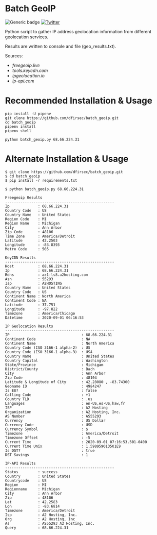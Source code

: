 # Batch GeoIP

![Generic badge](https://img.shields.io/badge/python-3.7-blue.svg) [![Twitter](https://img.shields.io/badge/Twitter-@pulsecode-blue.svg)](https://twitter.com/pulsecode)

Python script to gather IP address geolocation information from different geolocation services.

Results are written to console and file (geo_results.txt).

Sources:
- *freegeoip.live*
- *tools.keycdn.com*
- *ipgeolocation.io*
- *ip-api.com*

# Recommended Installation & Usage

```text
pip install -U pipenv
git clone https://github.com/dfirsec/batch_geoip.git
cd batch_geoip
pipenv install
pipenv shell

python batch_geoip.py 68.66.224.31
```

# Alternate Installation & Usage

```text
$ git clone https://github.com/dfirsec/batch_geoip.git
$ cd batch_geoip
$ pip install -r requirements.txt

$ python batch_geoip.py 68.66.224.31
```

```console
Freegeoip Results
--------------------------------------------------
Ip             : 68.66.224.31
Country Code   : US
Country Name   : United States
Region Code    : MI
Region Name    : Michigan
City           : Ann Arbor
Zip Code       : 48106
Time Zone      : America/Detroit
Latitude       : 42.2503
Longitude      : -83.8393
Metro Code     : 505

KeyCDN Results
--------------------------------------------------
Host           : 68.66.224.31
Ip             : 68.66.224.31
Rdns           : az1-ls8.a2hosting.com
Asn            : 55293
Isp            : A2HOSTING
Country Name   : United States
Country Code   : US
Continent Name : North America
Continent Code : NA
Latitude       : 37.751
Longitude      : -97.822
Timezone       : America/Chicago
Datetime       : 2020-09-01 06:16:53

IP Geolocation Results
--------------------------------------------------
IP                                 : 68.66.224.31
Continent Code                     : NA
Continent Name                     : North America
Country Code (ISO 3166-1 alpha-2)  : US
Country Code (ISO 3166-1 alpha-3)  : USA
Country Name                       : United States
Country Capital                    : Washington
State/Province                     : Michigan
District/County                    : Bach
City                               : Ann Arbor
Zip Code                           : 48104
Latitude & Longitude of City       : 42.28080 , -83.74300
Geoname ID                         : 4984247
Is EU?                             : false
Calling Code                       : +1
Country TLD                        : .us
Languages                          : en-US,es-US,haw,fr
ISP                                : A2 Hosting
Organization                       : A2 Hosting, Inc.
AS Number                          : AS55293
Currency                           : US Dollar
Currency Code                      : USD
Currency Symbol                    : $
Timezone                           : America/Detroit
Timezone Offset                    : -5
Current Time                       : 2020-09-01 07:16:53.501-0400
Current Time Unix                  : 1.598959013501E9
Is DST?                            : true
DST Savings                        : 1

IP-API Results
--------------------------------------------------
Status         : success
Country        : United States
Countrycode    : US
Region         : MI
Regionname     : Michigan
City           : Ann Arbor
Zip            : 48106
Lat            : 42.2583
Lon            : -83.6814
Timezone       : America/Detroit
Isp            : A2 Hosting, Inc.
Org            : A2 Hosting, Inc
As             : AS55293 A2 Hosting, Inc.
Query          : 68.66.224.31
```
